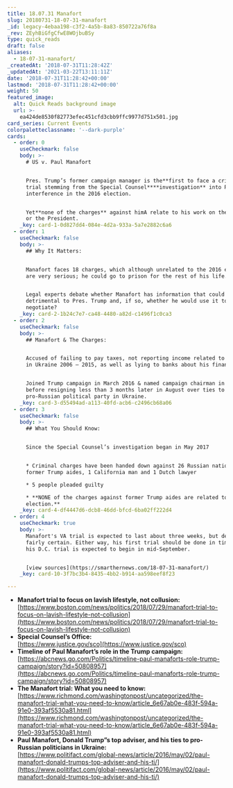 ```yaml
---
title: 18.07.31 Manafort
slug: 20180731-18-07-31-manafort
_id: legacy-4ebaa198-c3f2-4a5b-8a83-850722a76f8a
_rev: ZEyhBiGfgCfwE8WOjbuBSy
type: quick_reads
draft: false
aliases:
  - 18-07-31-manafort/
_createdAt: '2018-07-31T11:28:42Z'
_updatedAt: '2021-03-22T13:11:11Z'
date: '2018-07-31T11:28:42+00:00'
lastmod: '2018-07-31T11:28:42+00:00'
weight: 50
featured_image:
  alt: Quick Reads background image
  url: >-
    ea424de8530f82773efec451cfd3cbb9ffc9977d751x501.jpg
card_series: Current Events
colorpaletteclassname: '--dark-purple'
cards:
  - order: 0
    useCheckmark: false
    body: >-
      # US v. Paul Manafort


      Pres. Trump’s former campaign manager is the**first to face a criminal
      trial stemming from the Special Counsel****investigation** into Russian
      interference in the 2016 election.


      Yet**none of the charges** against himA relate to his work on the campaign
      or the President.
    _key: card-1-0d827dd4-084e-4d2a-933a-5a7e2882c6a6
  - order: 1
    useCheckmark: false
    body: >-
      ## Why It Matters:


      Manafort faces 18 charges, which although unrelated to the 2016 election,
      are very serious; he could go to prison for the rest of his life.


      Legal experts debate whether Manafort has information that could be
      detrimental to Pres. Trump and, if so, whether he would use it to
      negotiate?
    _key: card-2-1b24c7e7-ca48-4480-a82d-c1496f1c0ca3
  - order: 2
    useCheckmark: false
    body: >-
      ## Manafort & The Charges:


      Accused of failing to pay taxes, not reporting income related to his work
      in Ukraine 2006 – 2015, as well as lying to banks about his finances.


      Joined Trump campaign in March 2016 & named campaign chairman in May,
      before resigning less than 3 months later in August over ties to a
      pro-Russian political party in Ukraine.
    _key: card-3-d55494ad-a113-40fd-acb6-c2496cb68a06
  - order: 3
    useCheckmark: false
    body: >-
      ## What You Should Know:


      Since the Special Counsel’s investigation began in May 2017


      * Criminal charges have been handed down against 26 Russian nationals, 4
      former Trump aides, 1 California man and 1 Dutch lawyer

      * 5 people pleaded guilty

      * **NONE of the charges against former Trump aides are related to the 2016
      election.**
    _key: card-4-df4447d6-dcb8-46dd-bfcd-6ba02ff222d4
  - order: 4
    useCheckmark: true
    body: >-
      Manafort's VA trial is expected to last about three weeks, but delays are
      fairly certain. Either way, his first trial should be done in time before
      his D.C. trial is expected to begin in mid-September.


      [view sources](https://smarthernews.com/18-07-31-manafort/)
    _key: card-10-3f7bc3b4-8435-4bb2-b914-aa598eef8f23

---
```

* **Manafort trial to focus on lavish lifestyle, not collusion:** [https://www.boston.com/news/politics/2018/07/29/manafort-trial-to-focus-on-lavish-lifestyle-not-collusion](https://www.boston.com/news/politics/2018/07/29/manafort-trial-to-focus-on-lavish-lifestyle-not-collusion)
* **Special Counsel’s Office:**  
[https://www.justice.gov/sco](https://www.justice.gov/sco)
* **Timeline of Paul Manafort’s role in the Trump campaign:**  
[https://abcnews.go.com/Politics/timeline-paul-manaforts-role-trump-campaign/story?id=50808957](https://abcnews.go.com/Politics/timeline-paul-manaforts-role-trump-campaign/story?id=50808957)
* **The Manafort trial: What you need to know:**  
[https://www.richmond.com/washingtonpost/uncategorized/the-manafort-trial-what-you-need-to-know/article_6e67ab0e-483f-594a-91e0-393af5530a81.html](https://www.richmond.com/washingtonpost/uncategorized/the-manafort-trial-what-you-need-to-know/article_6e67ab0e-483f-594a-91e0-393af5530a81.html)
* **Paul Manafort, Donald Trump”s top adviser, and his ties to pro-Russian politicians in Ukraine:**  
[https://www.politifact.com/global-news/article/2016/may/02/paul-manafort-donald-trumps-top-adviser-and-his-ti/](https://www.politifact.com/global-news/article/2016/may/02/paul-manafort-donald-trumps-top-adviser-and-his-ti/)